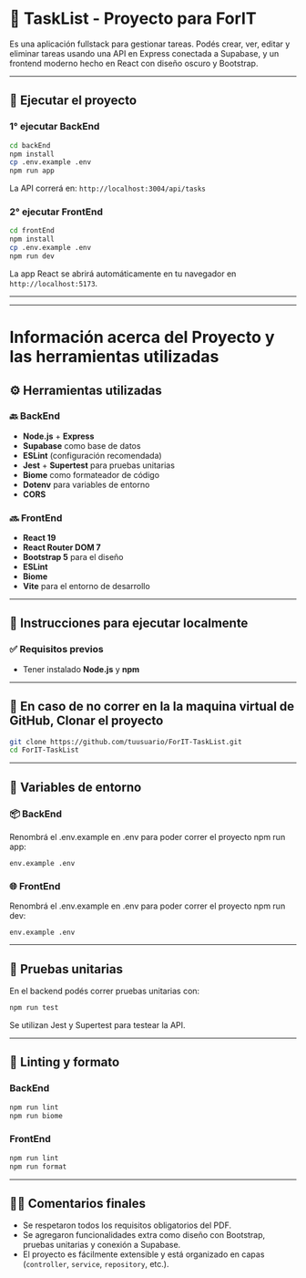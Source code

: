 
# 📝 TaskList - Proyecto para ForIT


Es una aplicación fullstack para gestionar tareas. Podés crear, ver, editar y eliminar tareas usando una API en Express conectada a Supabase, y un frontend moderno hecho en React con diseño oscuro y Bootstrap.

---
## 🚀 Ejecutar el proyecto

### 1° ejecutar BackEnd

```bash
cd backEnd
npm install
cp .env.example .env
npm run app
```

La API correrá en: `http://localhost:3004/api/tasks`

### 2° ejecutar FrontEnd

```bash
cd frontEnd
npm install
cp .env.example .env
npm run dev
```

La app React se abrirá automáticamente en tu navegador en `http://localhost:5173`.

---

---
# Información acerca del Proyecto y las herramientas utilizadas

## ⚙️ Herramientas utilizadas

### 🔙 BackEnd
- **Node.js** + **Express**
- **Supabase** como base de datos
- **ESLint** (configuración recomendada)
- **Jest** + **Supertest** para pruebas unitarias
- **Biome** como formateador de código
- **Dotenv** para variables de entorno
- **CORS**

### 🔜 FrontEnd
- **React 19**
- **React Router DOM 7**
- **Bootstrap 5** para el diseño
- **ESLint**
- **Biome**
- **Vite** para el entorno de desarrollo

---

## 🧪 Instrucciones para ejecutar localmente

### ✅ Requisitos previos
- Tener instalado **Node.js** y **npm**

---

## 🔧 En caso de no correr en la la maquina virtual de GitHub, Clonar el proyecto

```bash
git clone https://github.com/tuusuario/ForIT-TaskList.git
cd ForIT-TaskList
```

---

## 📁 Variables de entorno

### 📦 BackEnd

Renombrá el .env.example en .env para poder correr el proyecto npm run app:

`env.example .env` 


### 🌐 FrontEnd

Renombrá el .env.example en .env para poder correr el proyecto npm run dev:

`env.example .env` 


---

## 🧪 Pruebas unitarias

En el backend podés correr pruebas unitarias con:

```bash
npm run test
```

Se utilizan Jest y Supertest para testear la API.

---

## 🧹 Linting y formato

### BackEnd

```bash
npm run lint
npm run biome
```

### FrontEnd

```bash
npm run lint
npm run format
```

---

## 👨‍💻 Comentarios finales

- Se respetaron todos los requisitos obligatorios del PDF.
- Se agregaron funcionalidades extra como diseño con Bootstrap, pruebas unitarias y conexión a Supabase.
- El proyecto es fácilmente extensible y está organizado en capas (`controller`, `service`, `repository`, etc.).
